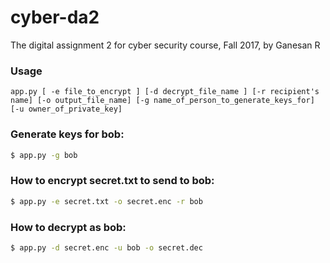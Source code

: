 # cyber-da2


The digital assignment 2 for cyber security course, Fall 2017, by Ganesan R

### Usage
    app.py [ -e file_to_encrypt ] [-d decrypt_file_name ] [-r recipient's name] [-o output_file_name] [-g name_of_person_to_generate_keys_for] [-u owner_of_private_key]


### Generate keys for bob:

```bash
$ app.py -g bob
```
### How to encrypt secret.txt to send to bob:

```bash
$ app.py -e secret.txt -o secret.enc -r bob
```
### How to decrypt as bob:

```bash
$ app.py -d secret.enc -u bob -o secret.dec
```